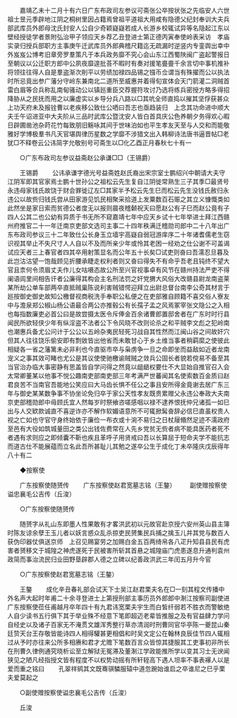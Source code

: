 <!-- { "loadSidebar": true } -->
　　嘉靖乙未十二月十有六日广东布政司左参议可斋张公卒按状张之先临安人六世祖士昱元季辟地江阴之桐树里因占籍焉曾祖平道祖大用咸有隐德父纪封奉训大夫兵部武库员外郎母沈氏封安人公自少奇颖嶷嶷若成人长游乡校辄试异等名隐起江东以壁经授徒学者景附弘治甲子领应天乡荐乙丑登进士第正德丙寅奉使岭表采访　孝庙实录归授兵部职方主事庚午迁武库员外郎典稽尺籍迄无疏漏时逆竖内专銮舆出幸中外岌岌公博考旧章旁罗羣策凡于本兵政务靡不究心会山东江西蜀陜闽广盗起警报日至朝议以公迁职方郎中公夙夜靡遑批荅不暇时有奏对援笔亹亹千余言切中事机推补将领往往得人自是羣盗渐次削平以劳绩加禄四品锡之镪币佥谓当有殊擢而公以执法时所忌竟出参广藩分守岭东兼南北二道所至威惠并着得旬宣体会天门箭灌二洞贼首雷白眉等合兵称乱南甸骚动公以镇廵重臣交荐握符攻讨乃选将练兵密授方略多得招降胁从之民抚而用之以廉虚实以乡导分兵八路以□其吭全师直捣以摧其坚俘获甚众上功天府未及报铨曹以老疾移公致仕公哂曰吾志也亟趋装归　上念其功命进中顺大夫壬午诏进亚中大夫阶从三品时武库公暨沈安人皆白首具庆公色养朝夕务得欢心暇日辟圃凿池杂莳花竹每致朋旧觞咏其间于世味泊如也平生孝友天至与人交和而能敬雅好学博极羣书凡天官堪舆律历星数之学靡不涉猎文出入韩柳诗法唐书逼晋帖□老犹□不释卷云公讳简字允敬别号可斋生以□化乙酉正月春秋七十有一 

　　○广东布政司左参议益斋赵公承谦□□（王锡爵） 

　　王锡爵 
　　公讳承谦字德光号益斋姓赵氏裔出宋宗室士鹏绍兴中朝请大夫守江阴军即其官家焉士鹏十世孙公之祖松云先生复自江阴徙常熟生三子其季□最贤号永违母家钱氏故饶于财会罪徙辽左□其家半予松云先生巳而松云先生没钱氏赦归永违公以故赀归钱氏尝从田家游见饥民相聚采拾道上发粟数百石赈之其立义慷慨类如此然坐是家日索而贫德公者度无以报则晨夜稽颡祝天曰愿赵公有子巳而赵公竟有子四人公其二也公幼有异质于书无所不窥嘉靖七年中应天乡试十七年举进士拜江西赣州府推官二十一年迁南京吏部文选司主事二十四年秩满迁稽勋司郎中二十八年出广东布政司参议三十二年致仕公长身玉立墙宇高嶷自弱冠游庠序二十年诸耆儒老生窃识视其举止不失尺寸人人自以不及而所亲少年或怜其老困一经劝之仕公谢不可盖谒试应天者三上春官者四其卒用射策显名而公年五十长矣□试吏则奋曰吾濡忍旦暮及此岂沽沽望一饱哉顾见折腰承睫走权利者则又奋曰得失不有命乎吾老且钝终不望大官且柰何令须眉丈夫作儿女咕嗫态故公所至兴官视事卓有风节在赣州持法严吏不得阑语闾里间相告讦者公廉得其构会主名刑法罚之奸党猬大风俗大改赣县尉龙南盗莱某所劫公单车部两卒直抵贼巢陈说利害贼错愕迎拜立出尉总督台南李公奇其材言于廵按御史御史故知公檄督视商税洗手奉职公私便之在吏部雅自顾籍不喜交俗人寮友中与澹泉郑公椒山杨公语最合两公亦推毂公有长孺子孟之风焉冢宰张文隐公之入相也每指数廉吏必首公曰是故尝摄太医令斥俸金百余诸曹郎置邸舍者在广东时时行县闻民所欲轻侠少年有纵淫盗不法者公下令风晓不改则论杀之和平贼李文彪之犯岭南也潮惠兵备尤公问计于公公以五岭杂夷民轻死习战自其性然而江闽山谷之间故奸穴但其人往往饶乐偷安即有剽敓皆出他省而未敢甘心于乡土维当事者稍羁縻之使彼此相疑各一省之藩篱未必非利也今直驱市卒与枭虏争一旦之命即坐而益敌如近者龙南宠义之事其效可睹也尤公是其议使使驰檄谕贼贼之敛兵公固长者貌若傥易不备至其当官治办临大事密静有思盖皆自学问得之然竟以龃龉权要仕不大显始自推官召入会太常卿董某以他事不悦公趣南吏部南吏部三年考满严世蕃闻其名使索数百金质曰赵君良苦不当南官吾能地公笑应曰大马齿长惧不任公之事且安所得金竟谢去居广东三年与御史某某数争事不协坐论免归卒于家公天性孝友既贵累赠父永违公奉政大夫南京吏部稽勋郎中毋顾氏宜人然每岁时祭飨咨嗟感咽以禄不逮养恨抚仲兄诸孤一如巳出与人交欵款诚直不喜逆诈亦不解作软媚语意所不可辄掀髯奋辞必信巳直虽权贵人视之亡如也守官守身终始依于廉俭一布衣或十涴不易归之日杖屦翛然足迹不濡政府至邑有大役如筑城量田之类公出钱佐费常在人先乡党贫无赀者病不能具医药者死不者遇有求则应之即倾囊不靳也疾且革呼子用贤戒曰吾以长算屈于短命夫学不能抗志而道古仕不能展蕴而立名此吾所甚耻儿其勉之遂卒公生于成化丁未卒隆庆戊辰得年八十有二 

　　◆按察使 

　　广东按察使随赟传 
　　广东按察使赵君宽墓志铭（王鏊） 
　　副使赠按察使谥忠襄毛公吉传（丘浚） 

　　○广东按察使随赟传 

　　随赟字从礼山东即墨人性果敢有才畧洪武初以元故官赴京授六安州英山县主簿时陈友谅余孽王玉儿者以妖言惑众乱杀掠吏民赟集民兵捕之擒玉儿并其党与数百人获伪印器仗俱送京师　上召见赐宴劳之加赐白金五百两绮帛各八疋升知县县民有虎害者赟移文于城隍之神虎遂死于民被害所斩其首悬之城隍庙门虎患遂息升通判袁州政简而事治流民归业田野垦辟郡人德之立碑以纪善政洪武三年闰五月升今官 

　　○广东按察使赵君宽墓志铭（王鏊） 

　　王鏊 
　　成化辛丑春礼部会试天下士吴江赵君栗夫名在□一刻其程文传播中外名声大起时年甫二十余寻登进士上第授刑部主事历员外郎郎中淛江按察司副使进广东按察使莅任甫越月卒年四十有九君讳宽栗夫宇生而白皙纤弱若不胜衣而警敏绝人自少读书五行俱下其于举业殊不经意下笔即超迈老辈皆推服之及有官益肆力学问自经史以及诸子百家无不淹贯文雄浑秀整行草亦清润时刑曹同官华亭陈一夔昆山秦廷贽天台王存敬皆能诗四人相得驩甚更相倡和时吴文定公在翰林良辰佳节四人辄相过从予时亦往来公所多相赓和君才尤赡下笔数百言众皆惊其捷服其工吏事初非所长在刑曹久律例通究晓析讼至立解狱无冤滞及董淛江学政能推所学以变其习士无谀闻狭见之陋凡经指授文皆有程度不以权势动摇有所轩轾高下遇人坦率不事表襮人以是爱而重之铭曰 
　　孔翠祥鹓其文既骞骐驎服辕中道忽踠始谁启之卒谁尼之巳乎栗夫爱莫起之 

　　○副使赠按察使谥忠襄毛公吉传（丘浚） 

　　丘浚 
